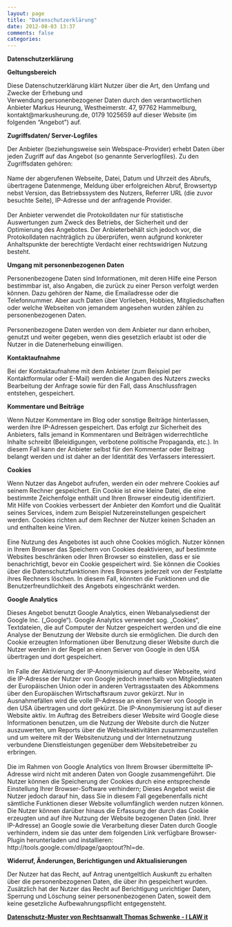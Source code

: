 ```yaml
---
layout: page
title: "Datenschutzerklärung"
date: 2012-08-03 13:37
comments: false
categories:
---
```

<p><strong>Datenschutzerklärung</strong></p><p><strong>Geltungsbereich</strong></p><p>Diese Datenschutzerklärung klärt Nutzer über die Art, den Umfang und Zwecke der Erhebung und<br />
Verwendung personenbezogener Daten durch den verantwortlichen Anbieter Markus Heurung, Westheimerstr. 47, 97762 Hammelburg, kontakt@markusheurung.de, 0179 1025659 auf dieser Website (im folgenden “Angebot”) auf.</p><p><strong>Zugriffsdaten/ Server-Logfiles</strong></p><p><span class="sd-muster-content">Der Anbieter (beziehungsweise sein Webspace-Provider) erhebt Daten über jeden Zugriff auf das Angebot (so genannte Serverlogfiles). Zu den Zugriffsdaten gehören:<br />
<br />
Name der abgerufenen Webseite, Datei, Datum und Uhrzeit des Abrufs, übertragene Datenmenge, Meldung über erfolgreichen Abruf, Browsertyp nebst Version, das Betriebssystem des Nutzers, Referrer URL (die zuvor besuchte Seite), IP-Adresse und der anfragende Provider.<br />
<br />
Der Anbieter verwendet die Protokolldaten nur für statistische Auswertungen zum Zweck des Betriebs, der Sicherheit und der Optimierung des Angebotes. Der Anbieterbehält sich jedoch vor, die Protokolldaten nachträglich zu überprüfen, wenn aufgrund konkreter Anhaltspunkte der berechtigte Verdacht einer rechtswidrigen Nutzung besteht.</span></p><p><strong>Umgang mit personenbezogenen Daten</strong></p><p><span class="sd-muster-content">Personenbezogene Daten sind Informationen, mit deren Hilfe eine Person bestimmbar ist, also Angaben, die zurück zu einer Person verfolgt werden können. Dazu gehören der Name, die Emailadresse oder die Telefonnummer. Aber auch Daten über Vorlieben, Hobbies, Mitgliedschaften oder welche Webseiten von jemandem angesehen wurden zählen zu personenbezogenen Daten.<br />
<br />
Personenbezogene Daten werden von dem Anbieter nur dann erhoben, genutzt und weiter gegeben, wenn dies gesetzlich erlaubt ist oder die Nutzer in die Datenerhebung einwilligen.</span></p><p><strong>Kontaktaufnahme</strong></p><p><span class="sd-muster-content">Bei der Kontaktaufnahme mit dem Anbieter (zum Beispiel per Kontaktformular oder E-Mail) werden die Angaben des Nutzers zwecks Bearbeitung der Anfrage sowie für den Fall, dass Anschlussfragen entstehen, gespeichert.</span></p><p><strong>Kommentare und Beiträge</strong></p><p><span class="sd-muster-content">Wenn Nutzer Kommentare im Blog oder sonstige Beiträge hinterlassen, werden ihre IP-Adressen gespeichert. Das erfolgt zur Sicherheit des Anbieters, falls jemand in Kommentaren und Beiträgen widerrechtliche Inhalte schreibt (Beleidigungen, verbotene politische Propaganda, etc.). In diesem Fall kann der Anbieter selbst für den Kommentar oder Beitrag belangt werden und ist daher an der Identität des Verfassers interessiert.</span></p><p><strong>Cookies</strong></p><p><span class="sd-muster-content">Wenn Nutzer das Angebot aufrufen, werden ein oder mehrere Cookies auf seinem Rechner gespeichert. Ein Cookie ist eine kleine Datei, die eine bestimmte Zeichenfolge enthält und Ihren Browser eindeutig identifiziert. Mit Hilfe von Cookies verbessert der Anbieter den Komfort und die Qualität seines Services, indem zum Beispiel Nutzereinstellungen gespeichert werden. Cookies richten auf dem Rechner der Nutzer keinen Schaden an und enthalten keine Viren.<br />
<br />
Eine Nutzung des Angebotes ist auch ohne Cookies möglich. Nutzer können in Ihrem Browser das Speichern von Cookies deaktivieren, auf bestimmte Websites beschränken oder Ihren Browser so einstellen, dass er sie benachrichtigt, bevor ein Cookie gespeichert wird. Sie können die Cookies über die Datenschutzfunktionen ihres Browsers jederzeit von der Festplatte ihres Rechners löschen. In diesem Fall, könnten die Funktionen und die Benutzerfreundlichkeit des Angebots eingeschränkt werden.<br />
</span></p><p><strong>Google Analytics</strong></p><p><span class="sd-muster-content">Dieses Angebot benutzt Google Analytics, einen Webanalysedienst der Google Inc. („Google“). Google Analytics verwendet sog. „Cookies“, Textdateien, die auf Computer der Nutzer gespeichert werden und die eine Analyse der Benutzung der Website durch sie ermöglichen. Die durch den Cookie erzeugten Informationen über Benutzung dieser Website durch die Nutzer werden in der Regel an einen Server von Google in den USA übertragen und dort gespeichert.<br />
<br />
Im Falle der Aktivierung der IP-Anonymisierung auf dieser Webseite, wird die IP-Adresse der Nutzer von Google jedoch innerhalb von Mitgliedstaaten der Europäischen Union oder in anderen Vertragsstaaten des Abkommens über den Europäischen Wirtschaftsraum zuvor gekürzt. Nur in Ausnahmefällen wird die volle IP-Adresse an einen Server von Google in den USA übertragen und dort gekürzt. Die IP-Anonymisierung ist auf dieser Website aktiv. Im Auftrag des Betreibers dieser Website wird Google diese Informationen benutzen, um die Nutzung der Website durch die Nutzer auszuwerten, um Reports über die Websiteaktivitäten zusammenzustellen und um weitere mit der Websitenutzung und der Internetnutzung verbundene Dienstleistungen gegenüber dem Websitebetreiber zu erbringen.<br />
<br />
Die im Rahmen von Google Analytics von Ihrem Browser übermittelte IP-Adresse wird nicht mit anderen Daten von Google zusammengeführt. Die Nutzer können die Speicherung der Cookies durch eine entsprechende Einstellung Ihrer Browser-Software verhindern; Dieses Angebot weist die Nutzer jedoch darauf hin, dass Sie in diesem Fall gegebenenfalls nicht sämtliche Funktionen dieser Website vollumfänglich werden nutzen können. Die Nutzer können darüber hinaus die Erfassung der durch das Cookie erzeugten und auf ihre Nutzung der Website bezogenen Daten (inkl. Ihrer IP-Adresse) an Google sowie die Verarbeitung dieser Daten durch Google verhindern, indem sie das unter dem folgenden Link verfügbare Browser-Plugin herunterladen und installieren: http://tools.google.com/dlpage/gaoptout?hl=de.<br />
</span></p><p><strong>Widerruf, Änderungen, Berichtigungen und Aktualisierungen</strong></p><p>Der Nutzer hat das Recht, auf Antrag unentgeltlich Auskunft zu erhalten über die personenbezogenen Daten, die über ihn gespeichert wurden. Zusätzlich hat der Nutzer das Recht auf Berichtigung unrichtiger Daten, Sperrung und Löschung seiner personenbezogenen Daten, soweit dem keine gesetzliche Aufbewahrungspflicht entgegensteht.<br />
</p><p><a href="http://rechtsanwalt-schwenke.de/smmr-buch/datenschutz-muster-generator-fuer-webseiten-blogs-und-social-media/" ><strong>Datenschutz-Muster von Rechtsanwalt Thomas Schwenke - I LAW it</strong></a></p>
